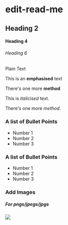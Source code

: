 # edit-read-me
## Heading 2

#### Heading 4

###### Heading 6

Plain Text

This is an **emphasised** text

There's one more __method__

This is _italicised_ text.

There's one more *method*.

### A list of Bullet Points
* Number 1
* Number 2
* Number 3

### A list of Bullet Points
- Number 1
- Number 2
- Number 3

### Add Images
##### For pngs/jpegs/jpgs
<img src="https://imagenes.20minutos.es/files/image_640_360/uploads/imagenes/2023/09/07/nuevo-logotipo-de-android.jpeg">
